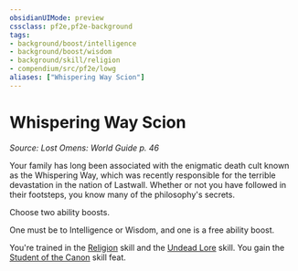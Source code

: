 ```yaml
---
obsidianUIMode: preview
cssclass: pf2e,pf2e-background
tags:
- background/boost/intelligence
- background/boost/wisdom
- background/skill/religion
- compendium/src/pf2e/lowg
aliases: ["Whispering Way Scion"]
---
```

# Whispering Way Scion
*Source: Lost Omens: World Guide p. 46*  

Your family has long been associated with the enigmatic death cult known as the Whispering Way, which was recently responsible for the terrible devastation in the nation of Lastwall. Whether or not you have followed in their footsteps, you know many of the philosophy's secrets.

Choose two ability boosts.

One must be to Intelligence or Wisdom, and one is a free ability boost.

You're trained in the [Religion](compendium/skills.md#Religion) skill and the [Undead Lore](compendium/skills.md#Lore) skill. You gain the [Student of the Canon](compendium/feats/student-of-the-canon.md) skill feat.